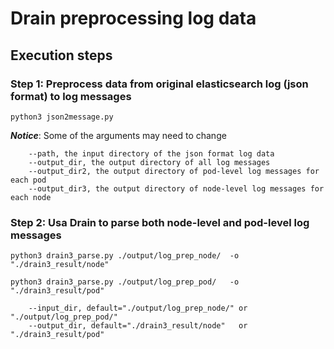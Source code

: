 # Drain preprocessing log data

## Execution steps

### Step 1: Preprocess data from original elasticsearch log (json format) to log messages
```terminal command
python3 json2message.py
```

***Notice***: Some of the arguments may need to change
```
    --path, the input directory of the json format log data
    --output_dir, the output directory of all log messages
    --output_dir2, the output directory of pod-level log messages for each pod
    --output_dir3, the output directory of node-level log messages for each node
```

### Step 2: Usa Drain to parse both node-level and pod-level log messages

```terminal command
python3 drain3_parse.py ./output/log_prep_node/  -o "./drain3_result/node"

python3 drain3_parse.py ./output/log_prep_pod/   -o "./drain3_result/pod"

```

```
    --input_dir, default="./output/log_prep_node/" or "./output/log_prep_pod/"
    --output_dir, default="./drain3_result/node"   or "./drain3_result/pod"
  
```
